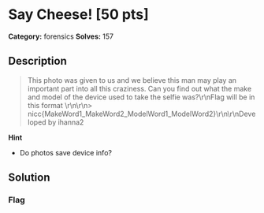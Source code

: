 # Say Cheese! [50 pts]

**Category:** forensics
**Solves:** 157

## Description
>This photo was given to us and we believe this man may play an important part into all this craziness. Can you find out what the make and model of the device used to take the selfie was?\r\nFlag will be in this format \r\n\r\n> nicc{MakeWord1_MakeWord2_ModelWord1_ModelWord2}\r\n\r\nDeveloped by ihanna2

**Hint**
* Do photos save device info?

## Solution

### Flag

